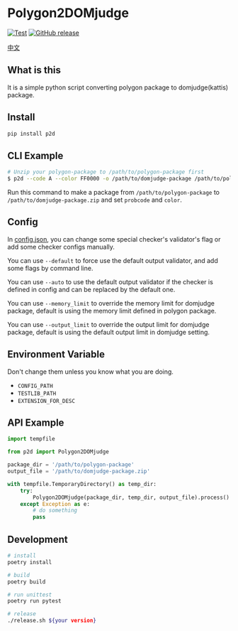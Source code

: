 # Polygon2DOMjudge

[![Test][gh-test-badge]][gh-test]
[![GitHub release][gh-release-badge]][gh-release]

[中文](README.cn.md)

## What is this

It is a simple python script converting polygon package to domjudge(kattis) package.

## Install

```bash
pip install p2d
```

## CLI Example

```bash
# Unzip your polygon-package to /path/to/polygon-package first
$ p2d --code A --color FF0000 -o /path/to/domjudge-package /path/to/polygon-package
```

Run this command to make a package from `/path/to/polygon-package` to `/path/to/domjudge-package.zip` and set `probcode` and `color`.

## Config

In [config.json](config.json), you can change some special checker's validator's flag or add some checker configs manually.

You can use `--default` to force use the default output validator, and add some flags by command line.

You can use `--auto` to use the default output validator if the checker is defined in config and can be replaced by the default one.

You can use `--memory_limit` to override the memory limit for domjudge package, default is using the memory limit defined in polygon package.

You can use `--output_limit` to override the output limit for domjudge package, default is using the default output limit in domjudge setting.

## Environment Variable

Don't change them unless you know what you are doing.

- `CONFIG_PATH`
- `TESTLIB_PATH`
- `EXTENSION_FOR_DESC`

## API Example

```python
import tempfile

from p2d import Polygon2DOMjudge

package_dir = '/path/to/polygon-package'
output_file = '/path/to/domjudge-package.zip'

with tempfile.TemporaryDirectory() as temp_dir:
    try:
        Polygon2DOMjudge(package_dir, temp_dir, output_file).process()
    except Exception as e:
        # do something
        pass
```

## Development

```bash
# install
poetry install

# build
poetry build

# run unittest
poetry run pytest

# release
./release.sh ${your version}
```

[gh-test-badge]: https://github.com/cn-xcpc-tools/Polygon2DOMjudge/actions/workflows/test.yml/badge.svg
[gh-test]: https://github.com/cn-xcpc-tools/Polygon2DOMjudge/actions/workflows/test.yml
[gh-release-badge]: https://img.shields.io/github/release/cn-xcpc-tools/Polygon2DOMjudge.svg
[gh-release]: https://GitHub.com/cn-xcpc-tools/Polygon2DOMjudge/releases/
